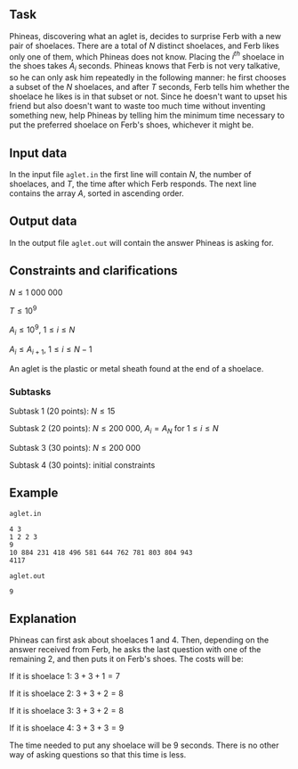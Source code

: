 ## Task

Phineas, discovering what an aglet is, decides to surprise Ferb with a new pair of shoelaces. There are a total of $N$ distinct shoelaces, and Ferb likes only one of them, which Phineas does not know. Placing the $i^{th}$ shoelace in the shoes takes $A_i$ seconds. Phineas knows that Ferb is not very talkative, so he can only ask him repeatedly in the following manner: he first chooses a subset of the $N$ shoelaces, and after $T$ seconds, Ferb tells him whether the shoelace he likes is in that subset or not. Since he doesn't want to upset his friend but also doesn't want to waste too much time without inventing something new, help Phineas by telling him the minimum time necessary to put the preferred shoelace on Ferb's shoes, whichever it might be.

## Input data

In the input file `aglet.in` the first line will contain $N$, the number of shoelaces, and $T$, the time after which Ferb responds. The next line contains the array $A$, sorted in ascending order.

## Output data

In the output file `aglet.out` will contain the answer Phineas is asking for.

## Constraints and clarifications

$N \leq 1\ 000\ 000$

$T \leq 10^9$

$A_i \leq 10^9$, $1 \leq i \leq N$

$A_i \leq A_{i+1}$, $1 \leq i \leq N - 1$

An aglet is the plastic or metal sheath found at the end of a shoelace.

### Subtasks

Subtask 1 (20 points): $N \leq 15$

Subtask 2 (20 points): $N \leq 200\ 000$, $A_i = A_N$ for $1 \leq i \leq N$

Subtask 3 (30 points): $N \leq 200\ 000$

Subtask 4 (30 points): initial constraints

## Example

`aglet.in`

```
4 3
1 2 2 3
9
10 884 231 418 496 581 644 762 781 803 804 943
4117
```

`aglet.out`

```
9
```

## Explanation

Phineas can first ask about shoelaces $1$ and $4$. Then, depending on the answer received from Ferb, he asks the last question with one of the remaining $2$, and then puts it on Ferb's shoes. The costs will be:

If it is shoelace $1$: $3 + 3 + 1 = 7$

If it is shoelace $2$: $3 + 3 + 2 = 8$

If it is shoelace $3$: $3 + 3 + 2 = 8$

If it is shoelace $4$: $3 + 3 + 3 = 9$

The time needed to put any shoelace will be $9$ seconds. There is no other way of asking questions so that this time is less.